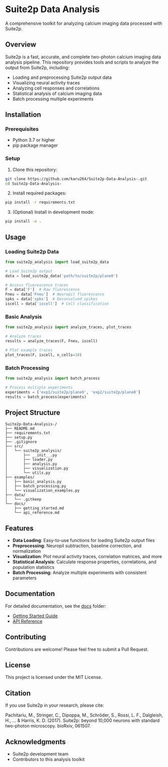 # Suite2p Data Analysis

A comprehensive toolkit for analyzing calcium imaging data processed with Suite2p.

## Overview

Suite2p is a fast, accurate, and complete two-photon calcium imaging data analysis pipeline. This repository provides tools and scripts to analyze the output from Suite2p, including:

- Loading and preprocessing Suite2p output data
- Visualizing neural activity traces
- Analyzing cell responses and correlations
- Statistical analysis of calcium imaging data
- Batch processing multiple experiments

## Installation

### Prerequisites

- Python 3.7 or higher
- pip package manager

### Setup

1. Clone this repository:
```bash
git clone https://github.com/karu264/Suite2p-Data-Analysis-.git
cd Suite2p-Data-Analysis-
```

2. Install required packages:
```bash
pip install -r requirements.txt
```

3. (Optional) Install in development mode:
```bash
pip install -e .
```

## Usage

### Loading Suite2p Data

```python
from suite2p_analysis import load_suite2p_data

# Load Suite2p output
data = load_suite2p_data('path/to/suite2p/plane0')

# Access fluorescence traces
F = data['F']  # Raw fluorescence
Fneu = data['Fneu']  # Neuropil fluorescence
spks = data['spks']  # Deconvolved spikes
iscell = data['iscell']  # Cell classification
```

### Basic Analysis

```python
from suite2p_analysis import analyze_traces, plot_traces

# Analyze traces
results = analyze_traces(F, Fneu, iscell)

# Plot example traces
plot_traces(F, iscell, n_cells=10)
```

### Batch Processing

```python
from suite2p_analysis import batch_process

# Process multiple experiments
experiments = ['exp1/suite2p/plane0', 'exp2/suite2p/plane0']
results = batch_process(experiments)
```

## Project Structure

```
Suite2p-Data-Analysis-/
├── README.md
├── requirements.txt
├── setup.py
├── .gitignore
├── src/
│   └── suite2p_analysis/
│       ├── __init__.py
│       ├── loader.py
│       ├── analysis.py
│       ├── visualization.py
│       └── utils.py
├── examples/
│   ├── basic_analysis.py
│   ├── batch_processing.py
│   └── visualization_examples.py
├── data/
│   └── .gitkeep
└── docs/
    ├── getting_started.md
    └── api_reference.md
```

## Features

- **Data Loading**: Easy-to-use functions for loading Suite2p output files
- **Preprocessing**: Neuropil subtraction, baseline correction, and normalization
- **Visualization**: Plot neural activity traces, correlation matrices, and more
- **Statistical Analysis**: Calculate response properties, correlations, and population statistics
- **Batch Processing**: Analyze multiple experiments with consistent parameters

## Documentation

For detailed documentation, see the [docs](./docs) folder:
- [Getting Started Guide](./docs/getting_started.md)
- [API Reference](./docs/api_reference.md)

## Contributing

Contributions are welcome! Please feel free to submit a Pull Request.

## License

This project is licensed under the MIT License.

## Citation

If you use Suite2p in your research, please cite:

Pachitariu, M., Stringer, C., Dipoppa, M., Schröder, S., Rossi, L. F., Dalgleish, H., ... & Harris, K. D. (2017). Suite2p: beyond 10,000 neurons with standard two-photon microscopy. bioRxiv, 061507.

## Acknowledgments

- Suite2p development team
- Contributors to this analysis toolkit